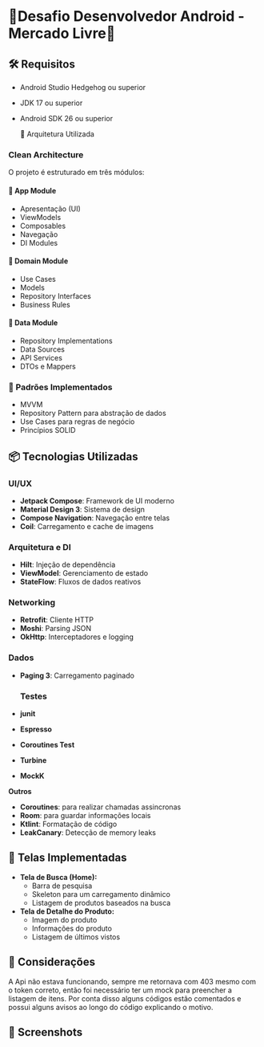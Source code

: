 # 📍Desafio Desenvolvedor Android - Mercado Livre📍

## 🛠 Requisitos

- Android Studio Hedgehog ou superior
- JDK 17 ou superior
- Android SDK 26 ou superior


  📌 Arquitetura Utilizada

### Clean Architecture
O projeto é estruturado em três módulos:

#### 📱 App Module
- Apresentação (UI)
- ViewModels
- Composables
- Navegação
- DI Modules

#### 🧠 Domain Module
- Use Cases
- Models
- Repository Interfaces
- Business Rules

#### 💾 Data Module
- Repository Implementations
- Data Sources
- API Services
- DTOs e Mappers

### 📌 Padrões Implementados
- MVVM
- Repository Pattern para abstração de dados
- Use Cases para regras de negócio
- Princípios SOLID

## 📦 Tecnologias Utilizadas

### UI/UX
- **Jetpack Compose**: Framework de UI moderno
- **Material Design 3**: Sistema de design
- **Compose Navigation**: Navegação entre telas
- **Coil**: Carregamento e cache de imagens

### Arquitetura e DI
- **Hilt**: Injeção de dependência
- **ViewModel**: Gerenciamento de estado
- **StateFlow**: Fluxos de dados reativos

### Networking
- **Retrofit**: Cliente HTTP
- **Moshi**: Parsing JSON
- **OkHttp**: Interceptadores e logging

### Dados
- **Paging 3**: Carregamento paginado

  ### Testes
- **junit**
- **Espresso**
- **Coroutines Test**
- **Turbine**
- **MockK**

**Outros**
- **Coroutines**: para realizar chamadas assincronas
- **Room**: para guardar informações locais
- **Ktlint**: Formatação de código
- **LeakCanary**: Detecção de memory leaks


## 📱 Telas Implementadas
*   **Tela de Busca (Home):**
    *   Barra de pesquisa
    *   Skeleton para um carregamento dinâmico
    *   Listagem de produtos baseados na busca
*   **Tela de Detalhe do Produto:**
    *   Imagem do produto
    *   Informações do produto
    *   Listagem de últimos vistos

## 🚀 Considerações
A Api não estava funcionando, sempre me retornava com 403 mesmo com o token correto, então foi necessário ter um mock para preencher a listagem de itens. Por conta disso alguns códigos estão comentados e possui alguns avisos ao longo do código explicando o motivo.


## 💄 Screenshots

